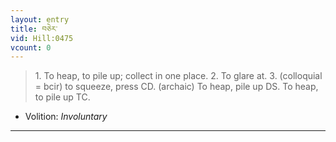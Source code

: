 ```yaml
---
layout: entry
title: བཅེར་
vid: Hill:0475
vcount: 0
---
```

> 1\. To heap, to pile up; collect in one place\. 2\. To glare at\. 3\. (colloquial = bcir) to squeeze, press CD\. (archaic) To heap, pile up DS\. To heap, to pile up TC\.

* Volition: _Involuntary_

---


